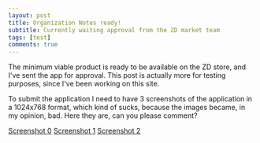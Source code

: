 ```yaml
---
layout: post
title: Organization Notes ready!
subtitle: Currently waiting approval from the ZD market team
tags: [test]
comments: true
---
```


The minimum viable product is ready to be available on the ZD store, and I've sent the app for approval. This post is actually more for testing purposes, since I've been working on this site.

To submit the application I need to have 3 screenshots of the application in a 1024x768 format, which kind of sucks, because the images became, in my opinion, bad. Here they are, can you please comment?

[Screenshot 0](assets/img/2023-03-10-hello-world/screenshot-0.png)
[Screenshot 1](assets/img/2023-03-10-hello-world/screenshot-1.png)
[Screenshot 2](assets/img/2023-03-10-hello-world/screenshot-2.png)
